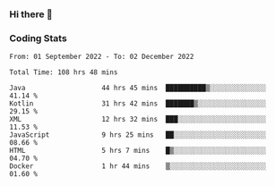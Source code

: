 ### Hi there 👋

<!--
**Girrafeec/girrafeec** is a ✨ _special_ ✨ repository because its `README.md` (this file) appears on your GitHub profile.

Here are some ideas to get you started:

- 🔭 I’m currently working on ...
- 🌱 I’m currently learning ...
- 👯 I’m looking to collaborate on ...
- 🤔 I’m looking for help with ...
- 💬 Ask me about ...
- 📫 How to reach me: ...
- 😄 Pronouns: ...
- ⚡ Fun fact: ...
-->

### Coding Stats
<!--START_SECTION:waka-->

```text
From: 01 September 2022 - To: 02 December 2022

Total Time: 108 hrs 48 mins

Java                   44 hrs 45 mins  ██████████▒░░░░░░░░░░░░░░   41.14 %
Kotlin                 31 hrs 42 mins  ███████▒░░░░░░░░░░░░░░░░░   29.15 %
XML                    12 hrs 32 mins  ███░░░░░░░░░░░░░░░░░░░░░░   11.53 %
JavaScript             9 hrs 25 mins   ██░░░░░░░░░░░░░░░░░░░░░░░   08.66 %
HTML                   5 hrs 7 mins    █▒░░░░░░░░░░░░░░░░░░░░░░░   04.70 %
Docker                 1 hr 44 mins    ▒░░░░░░░░░░░░░░░░░░░░░░░░   01.60 %
```

<!--END_SECTION:waka-->
